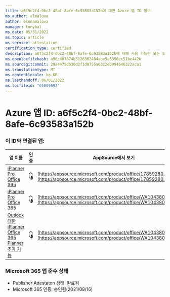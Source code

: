 ```yaml
---
title: a6f5c2f4-0bc2-48bf-8afe-6c93583a152b에 대한 Azure 앱 ID 정보
ms.author: elmalova
author: elenamalova
manager: tonybal
ms.date: 05/31/2022
ms.topic: article
ms.service: attestation
certification_type: certified
description: a6f5c2f4-0bc2-48bf-8afe-6c93583a152b에 대해 사용 가능한 모든 보안 및 규정 준수 정보입니다.
ms.openlocfilehash: a96c407874b5126362484abe5a5350ec51be442b
ms.sourcegitcommit: 29a4475d630d2f1d0755a6322eb994646322aca1
ms.translationtype: MT
ms.contentlocale: ko-KR
ms.lasthandoff: 06/01/2022
ms.locfileid: "65809692"
---
```

# <a name="azure-app-id-a6f5c2f4-0bc2-48bf-8afe-6c93583a152b"></a>Azure 앱 ID: a6f5c2f4-0bc2-48bf-8afe-6c93583a152b


### <a name="apps-associated-with-this-id"></a>이 ID와 연결된 앱:
| **앱 이름** | **인증** | **AppSource에서 보기** |
|--------------|---------------|-----------------------|
| [iPlanner Pro Office 365](../forward/17859280.iplannerpro.md) | <img alt="Certified application badge" src="../media/certified-badge.png" height="25" width="25" /> | [https://appsource.microsoft.com/product/office/17859280.iplannerpro](https://appsource.microsoft.com/product/office/17859280.iplannerpro) |
| [iPlanner Pro Office 365](../forward/WA104380464.md) | <img alt="Certified application badge" src="../media/certified-badge.png" height="25" width="25" /> | [https://appsource.microsoft.com/product/office/WA104380464](https://appsource.microsoft.com/product/office/WA104380464) |
| [Outlook 대한 iPlanner Office 365 Planner 추가 기능](../forward/WA104380147.md) | <img alt="Certified application badge" src="../media/certified-badge.png" height="25" width="25" /> | [https://appsource.microsoft.com/product/office/WA104380147](https://appsource.microsoft.com/product/office/WA104380147) |

### <a name="microsoft-365-app-compliance-status"></a>Microsoft 365 앱 준수 상태
- Publisher Attestaton 상태: 완료됨
- Microsoft 365 인증: 승인됨(2021/08/16)
